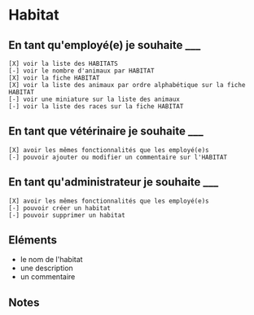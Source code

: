 # Habitat

## En tant qu'employé(e) je souhaite ___

    [X] voir la liste des HABITATS
    [-] voir le nombre d'animaux par HABITAT
    [X] voir la fiche HABITAT
    [X] voir la liste des animaux par ordre alphabétique sur la fiche HABITAT
    [-] voir une miniature sur la liste des animaux
    [-] voir la liste des races sur la fiche HABITAT

## En tant que vétérinaire je souhaite ___

    [X] avoir les mêmes fonctionnalités que les employé(e)s
    [-] pouvoir ajouter ou modifier un commentaire sur l'HABITAT

## En tant qu'administrateur je souhaite ___

    [X] avoir les mêmes fonctionnalités que les employé(e)s
    [-] pouvoir créer un habitat
    [-] pouvoir supprimer un habitat

## Eléments

- le nom de l'habitat
- une description
- un commentaire


## Notes